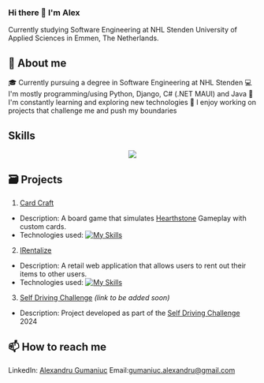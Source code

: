 ### Hi there 👋 I'm Alex

Currently studying Software Engineering at NHL Stenden University of Applied Sciences in Emmen, The Netherlands.

## 🤔 About me

🎓 Currently pursuing a degree in Software Engineering at NHL Stenden
💻 I'm mostly programming/using Python, Django, C# (.NET MAUI) and Java
🌱 I'm constantly learning and exploring new technologies
🚀 I enjoy working on projects that challenge me and push my boundaries

## Skills

<p align="center">
  <a href="https://skillicons.dev">
    <img src="https://skillicons.dev/icons?i=git,gitlab,linux,kali,mysql,html,css,docker,cs,dotnet,py,django,java,js,ros&perline=5" />
  </a>
</p>

## 🗃️ Projects

1. [Card Craft](https://github.com/Geniools/CardCraft)
  - Description: A board game that simulates [Hearthstone](https://hearthstone.blizzard.com/en-gb) Gameplay with custom cards.
  - Technologies used: [![My Skills](https://skillicons.dev/icons?i=cs,dotnet)](https://skillicons.dev)
2. [IRentalize](https://github.com/Geniools/IRentalize)
  - Description: A retail web application that allows users to rent out their items to other users.
  - Technologies used: [![My Skills](https://skillicons.dev/icons?i=js,html,css,react,django)](https://skillicons.dev)
3. [Self Driving Challenge](#) *(link to be added soon)*
  - Description: Project developed as part of the [Self Driving Challenge](https://www.selfdrivingchallenge.nl/) 2024

## 📫 How to reach me

LinkedIn: [Alexandru Gumaniuc](https://www.linkedin.com/in/alexandru-gumaniuc-49267711a/)
Email:gumaniuc.alexandru@gmail.com

<!--
**Geniools/Geniools** is a ✨ _special_ ✨ repository because its `README.md` (this file) appears on your GitHub profile.

Here are some ideas to get you started:

- 🔭 I’m currently working on ...
- 🌱 I’m currently learning ...
- 👯 I’m looking to collaborate on ...
- 🤔 I’m looking for help with ...
- 💬 Ask me about ...
- 📫 How to reach me: ...
- 😄 Pronouns: ...
- ⚡ Fun fact: ...
-->
